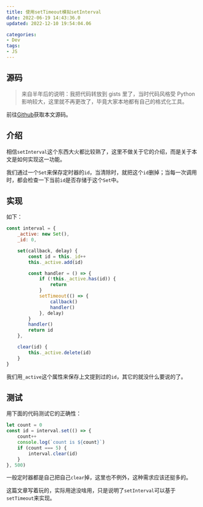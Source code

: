 ```yaml
---
title: 使用setTimeout模拟setInterval
date: 2022-06-19 14:43:36.0
updated: 2022-12-10 19:54:04.06

categories: 
- Dev
tags: 
- JS
---
```


## 源码

> 来自半年后的说明：我把代码转放到 gists 里了，当时代码风格受 Python 影响较大，这里就不再更改了，毕竟大家本地都有自己的格式化工具。

前往[Github](https://gist.github.com/hikariyo/7523f05e580208398485930279f5456e)获取本文源码。

## 介绍

相信`setInterval`这个东西大火都比较熟了，这里不做关于它的介绍，而是关于本文是如何实现这一功能。

我们通过一个`Set`来保存定时器的`id`，当清除时，就把这个`id`删掉；当每一次调用时，都会检查一下当前`id`是否存储于这个`Set`中。

## 实现

如下：

```js
const interval = {
    _active: new Set(),
    _id: 0,

    set(callback, delay) {
        const id = this._id++
        this._active.add(id)

        const handler = () => {
            if (!this._active.has(id)) {
                return
            }
            setTimeout(() => {
                callback()
                handler()
            }, delay)
        }
        handler()
        return id
    },

    clear(id) {
        this._active.delete(id)
    }
}
```

我们用`_active`这个属性来保存上文提到过的`id`，其它的就没什么要说的了。

## 测试

用下面的代码测试它的正确性：

```js
let count = 0
const id = interval.set(() => {
    count++
    console.log(`count is ${count}`)
    if (count === 5) {
        interval.clear(id)
    }
}, 500)
```

一般定时器都是自己把自己`clear`掉，这里也不例外，这种需求应该还挺多的。

这篇文章写着玩的，实际用途没啥用，只是说明了`setInterval`可以基于`setTimeout`来实现。